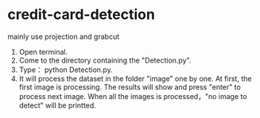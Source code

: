 # credit-card-detection

mainly use projection and grabcut

1. Open terminal.
2. Come to the directory containing the "Detection.py".
3. Type： python Detection.py.
4. It will process the dataset in the folder "image" one by one. At first, the first image is processing. The results will show and press "enter" to process next image. When all the images is processed，"no image to detect" will be printted.
